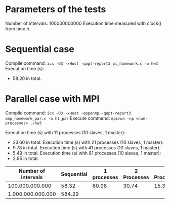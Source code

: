 # Parameters of the tests

Number of intervals: 100000000000
Execution time measured with clock() from time.h.

# Sequential case

Compile command: `icx -O3 -xHost -qopt-report3 pi_homework.c -o hw3`
Execution time (s):
- 58.20 in total.

# Parallel case with MPI

Compile command: `icx -O3 -xHost -qopenmp -qopt-report3 omp_homework_par.c -o h1_par`
Execute command: `mpirun -np <num-processes> ./hw3`


Execution time (s) with 11 processes (10 slaves, 1 master):
- 23.60 in total.
Execution time (s) with 21 processes (10 slaves, 1 master):
- 9.78 in total.
Execution time (s) with 41 processes (10 slaves, 1 master):
- 5.49 in total.
Execution time (s) with 81 processes (10 slaves, 1 master):
- 2.95 in total.


| Number of intervals | Sequential | 1 processes | 2 Processes | 4 Processes | 8 Processes | 16 processes | 32 Processes | 64 Processes | 128 Processes | 256 Processes |
|-------|-------|-----|-------|--------|-------|--------|-------|-------|------|--------|
| 100.000.000.000 | 58.32 | 60.98 | 30.74 | 15.38 | 13.38 | 14.75 | 6.87 | 3.19 | 1.94 | 0.97 |
| 1.000.000.000.000 | 584.29 |
